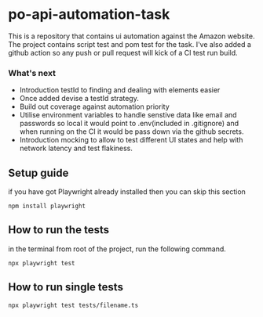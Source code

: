 # po-api-automation-task
This is a repository that contains ui automation against the Amazon website. The project contains script test and pom test for the task. I've also added a github action so any push or pull request will kick of a CI test run build. 

### What's next
- Introduction testId to finding and dealing with elements easier
- Once added devise a testId strategy.
- Build out coverage against automation priority
- Utilise environment variables to handle senstive data like email and passwords so local it would point to .env(included in .gitignore) and when running on the CI it would be pass down via the github secrets.
- Introduction mocking to allow to test different UI states and help with network latency and test flakiness.

## Setup guide
if you have got Playwright already installed then you can skip this section
```
npm install playwright
```

## How to run the tests
in the terminal from root of the project, run the following command.
```
npx playwright test
```


## How to run single tests
```
npx playwright test tests/filename.ts
```
    

 
